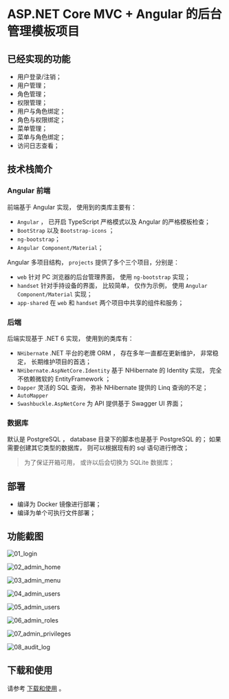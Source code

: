 # ASP.NET Core MVC + Angular 的后台管理模板项目

## 已经实现的功能

- 用户登录/注销；
- 用户管理；
- 角色管理；
- 权限管理；
- 用户与角色绑定；
- 角色与权限绑定；
- 菜单管理；
- 菜单与角色绑定；
- 访问日志查看；

## 技术栈简介

### Angular 前端

前端基于 Angular 实现， 使用到的类库主要有：

- `Angular` ， 已开启 TypeScript 严格模式以及 Angular 的严格模板检查；
- `BootStrap` 以及 `Bootstrap-icons` ；
- `ng-bootstrap`；
- `Angular Component/Material`；

Angular 多项目结构， `projects` 提供了多个三个项目，分别是：

- `web` 针对 PC 浏览器的后台管理界面， 使用 `ng-bootstrap` 实现；
- `handset` 针对手持设备的界面， 比较简单， 仅作为示例， 使用 `Angular Component/Material` 实现；
- `app-shared` 在 `web` 和 `handset` 两个项目中共享的组件和服务；

### 后端

后端实现基于 .NET 6 实现， 使用到的类库有：

- `NHibernate` .NET 平台的老牌 ORM ， 存在多年一直都在更新维护， 非常稳定， 长期维护项目的首选；
- `NHibernate.AspNetCore.Identity` 基于 NHibernate 的 Identity 实现， 完全不依赖微软的 EntityFramework ；
- `Dapper` 灵活的 SQL 查询， 弥补 NHibernate 提供的 Linq 查询的不足；
- `AutoMapper`
- `Swashbuckle.AspNetCore` 为 API 提供基于 Swagger UI 界面；

### 数据库

默认是 PostgreSQL ， database 目录下的脚本也是基于 PostgreSQL 的； 如果需要创建其它类型的数据库， 则可以根据现有的 sql 语句进行修改；

> 为了保证开箱可用， 或许以后会切换为 SQLite 数据库；

## 部署

- 编译为 Docker 镜像进行部署；
- 编译为单个可执行文件部署；

## 功能截图

![01_login](https://beginor.github.io/assets/net-core-app/01_login.png)

![02_admin_home](https://beginor.github.io/assets/net-core-app/02_admin_home.png)

![03_admin_menu](https://beginor.github.io/assets/net-core-app/03_admin_menu.png)

![04_admin_users](https://beginor.github.io/assets/net-core-app/04_admin_users-1.png)

![05_admin_users](https://beginor.github.io/assets/net-core-app/05_admin_users-2.png)

![06_admin_roles](https://beginor.github.io/assets/net-core-app/06_admin_roles.png)

![07_admin_privileges](https://beginor.github.io/assets/net-core-app/07_admin_privileges.png)

![08_audit_log](https://beginor.github.io/assets/net-core-app/08_audit_log.png)

## 下载和使用

请参考 [下载和使用](docs/00_下载和使用.md) 。
